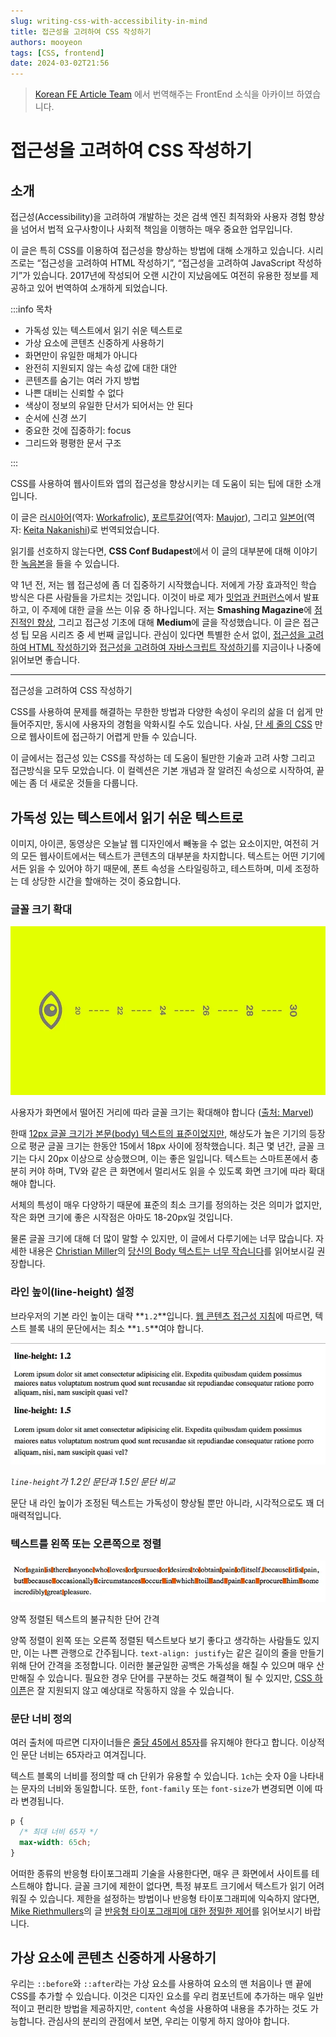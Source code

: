```yaml
---
slug: writing-css-with-accessibility-in-mind
title: 접근성을 고려하여 CSS 작성하기
authors: mooyeon
tags: [CSS, frontend]
date: 2024-03-02T21:56
---
```


> [Korean FE Article Team](https://kofearticle.substack.com/about?utm_source=substack&utm_medium=email) 에서 번역해주는 FrontEnd 소식을 아카이브 하였습니다.

# 접근성을 고려하여 CSS 작성하기

## 소개

접근성(Accessibility)을 고려하여 개발하는 것은 검색 엔진 최적화와 사용자 경험 향상을 넘어서 법적 요구사항이나 사회적 책임을 이행하는 매우 중요한 업무입니다.

이 글은 특히 CSS를 이용하여 접근성을 향상하는 방법에 대해 소개하고 있습니다. 시리즈로는 “접근성을 고려하여 HTML 작성하기”, “접근성을 고려하여 JavaScript 작성하기”가 있습니다. 2017년에 작성되어 오랜 시간이 지났음에도 여전히 유용한 정보를 제공하고 있어 번역하여 소개하게 되었습니다.

:::info 목차

- 가독성 있는 텍스트에서 읽기 쉬운 텍스트로
- 가상 요소에 콘텐츠 신중하게 사용하기
- 화면만이 유일한 매체가 아니다
- 완전히 지원되지 않는 속성 값에 대한 대안
- 콘텐츠를 숨기는 여러 가지 방법
- 나쁜 대비는 신뢰할 수 없다
- 색상이 정보의 유일한 단서가 되어서는 안 된다
- 순서에 신경 쓰기
- 중요한 것에 집중하기: focus
- 그리드와 평평한 문서 구조

:::

<!--truncate-->

CSS를 사용하여 웹사이트와 앱의 접근성을 향상시키는 데 도움이 되는 팁에 대한 소개입니다.

이 글은 [러시아어](https://medium.com/@ABatickaya/%D0%B4%D1%83%D0%BC%D0%B0%D1%8F-%D0%BE-%D0%B4%D0%BE%D1%81%D1%82%D1%83%D0%BF%D0%BD%D0%BE%D1%81%D1%82%D0%B8-%D0%BF%D0%B8%D1%88%D0%B5%D0%BC-css-9032d7b64fb2)(역자: [Workafrolic](https://medium.com/@ABatickaya)), [포르투갈어](https://maujor.com/tutorial/escrevendo-css-com-acessibilidade-em-mente.php)(역자: [Maujor](https://maujor.com/)), 그리고 [일본어](https://frasco.io/writing-css-with-accessibility-in-mind-4fc82b26aecb)(역자: [Keita Nakanishi](https://twitter.com/nakanishy))로 번역되었습니다.

읽기를 선호하지 않는다면, **CSS Conf Budapest**에서 이 글의 대부분에 대해 이야기한 [녹음본](https://www.youtube.com/watch?v=EOiC2M47GBY)을 들을 수 있습니다.

약 1년 전, 저는 웹 접근성에 좀 더 집중하기 시작했습니다. 저에게 가장 효과적인 학습 방식은 다른 사람들을 가르치는 것입니다. 이것이 바로 제가 [밋업과 컨퍼런스](https://speakerdeck.com/matuzo/)에서 발표하고, 이 주제에 대한 글을 쓰는 이유 중 하나입니다. 저는 **Smashing Magazine**에 [점진적인 향상](https://www.smashingmagazine.com/2017/07/enhancing-css-layout-floats-flexbox-grid/), 그리고 접근성 기초에 대해 **Medium**에 글을 작성했습니다. 이 글은 접근성 팁 모음 시리즈 중 세 번째 글입니다. 관심이 있다면 특별한 순서 없이, [접근성을 고려하여 HTML 작성하기](https://medium.com/alistapart/writing-html-with-accessibility-in-mind-a62026493412)와 [접근성을 고려하여 자바스크립트 작성하기](https://medium.com/@matuzo/writing-javascript-with-accessibility-in-mind-a1f6a5f467b9)를 지금이나 나중에 읽어보면 좋습니다.

<hr/>

접근성을 고려하여 CSS 작성하기

CSS를 사용하여 문제를 해결하는 무한한 방법과 다양한 속성이 우리의 삶을 더 쉽게 만들어주지만, 동시에 사용자의 경험을 악화시킬 수도 있습니다. 사실, [단 세 줄의 CSS](http://outlinenone.com/) 만으로 웹사이트에 접근하기 어렵게 만들 수 있습니다.

이 글에서는 접근성 있는 CSS를 작성하는 데 도움이 될만한 기술과 고려 사항 그리고 접근방식을 모두 모았습니다. 이 컬렉션은 기본 개념과 잘 알려진 속성으로 시작하여, 끝에는 좀 더 새로운 것들을 다룹니다.

## 가독성 있는 텍스트에서 읽기 쉬운 텍스트로

이미지, 아이콘, 동영상은 오늘날 웹 디자인에서 빼놓을 수 없는 요소이지만, 여전히 거의 모든 웹사이트에서는 텍스트가 콘텐츠의 대부분을 차지합니다. 텍스트는 어떤 기기에서든 읽을 수 있어야 하기 때문에, 폰트 속성을 스타일링하고, 테스트하며, 미세 조정하는 데 상당한 시간을 할애하는 것이 중요합니다.

### 글꼴 크기 확대

![font_size_for_langth](./images/2024-03-02-writing-css-with-accessibility-in-mind/font_size_for_langth.png)

사용자가 화면에서 떨어진 거리에 따라 글꼴 크기는 확대해야 합니다 ([출처: Marvel](https://blog.marvelapp.com/body-text-small/))

한때 [12px 글꼴 크기가 본문(body) 텍스트의 표준이었지만](https://www.smashingmagazine.com/2011/10/16-pixels-body-copy-anything-less-costly-mistake/), 해상도가 높은 기기의 등장으로 평균 글꼴 크기는 한동안 15에서 18px 사이에 정착했습니다. 최근 몇 년간, 글꼴 크기는 다시 20px 이상으로 상승했으며, 이는 좋은 일입니다. 텍스트는 스마트폰에서 충분히 커야 하며, TV와 같은 큰 화면에서 멀리서도 읽을 수 있도록 화면 크기에 따라 확대해야 합니다.

서체의 특성이 매우 다양하기 때문에 표준의 최소 크기를 정의하는 것은 의미가 없지만, 작은 화면 크기에 좋은 시작점은 아마도 18-20px일 것입니다.

물론 글꼴 크기에 대해 더 많이 말할 수 있지만, 이 글에서 다루기에는 너무 많습니다. 자세한 내용은 [Christian Miller](https://twitter.com/xtianmiller)의 [당신의 Body 텍스트는 너무 작습니다](https://blog.marvelapp.com/body-text-small/)를 읽어보시길 권장합니다.

### 라인 높이(line-height) 설정

브라우저의 기본 라인 높이는 대략 **`1.2`**입니다. [웹 콘텐츠 접근성 지침](https://www.w3.org/TR/2008/REC-WCAG20-20081211/#visual-audio-contrast-visual-presentation)에 따르면, 텍스트 블록 내의 문단에서는 최소 **`1.5`**여야 합니다.

![line-height](./images/2024-03-02-writing-css-with-accessibility-in-mind/line-height.png)

_`line-height`가 1.2인 문단과 1.5인 문단 비교_

문단 내 라인 높이가 조정된 텍스트는 가독성이 향상될 뿐만 아니라, 시각적으로도 꽤 더 매력적입니다.

### 텍스트를 왼쪽 또는 오른쪽으로 정렬

![text align](./images/2024-03-02-writing-css-with-accessibility-in-mind/text-align.png)

양쪽 정렬된 텍스트의 불규칙한 단어 간격

양쪽 정렬이 왼쪽 또는 오른쪽 정렬된 텍스트보다 보기 좋다고 생각하는 사람들도 있지만, 이는 나쁜 관행으로 간주됩니다. `text-align: justify`는 같은 길이의 줄을 만들기 위해 단어 간격을 조정합니다. 이러한 불균일한 공백은 가독성을 해칠 수 있으며 매우 산만해질 수 있습니다. 필요한 경우 단어를 구분하는 것도 해결책이 될 수 있지만, [CSS 하이픈](https://developer.mozilla.org/en-US/docs/Web/CSS/hyphens?redirectlocale=en-US&redirectslug=CSS%2Fhyphens#Languages_support_notes)은 잘 지원되지 않고 예상대로 작동하지 않을 수 있습니다.

### 문단 너비 정의

여러 출처에 따르면 디자이너들은 [줄당 45에서 85자](https://www.smashingmagazine.com/2014/09/balancing-line-length-font-size-responsive-web-design/#line-length-measure-and-reading)를 유지해야 한다고 합니다. 이상적인 문단 너비는 65자라고 여겨집니다.

텍스트 블록의 너비를 정의할 때 ch 단위가 유용할 수 있습니다. `1ch`는 숫자 0을 나타내는 문자의 너비와 동일합니다. 또한, `font-family` 또는 `font-size`가 변경되면 이에 따라 변경됩니다.

```css
p {
  /* 최대 너비 65자 */
  max-width: 65ch;
}
```

어떠한 종류의 반응형 타이포그래피 기술을 사용한다면, 매우 큰 화면에서 사이트를 테스트해야 합니다. 글꼴 크기에 제한이 없다면, 특정 뷰포트 크기에서 텍스트가 읽기 어려워질 수 있습니다. 제한을 설정하는 방법이나 반응형 타이포그래피에 익숙하지 않다면, [Mike Riethmullers](https://twitter.com/MikeRiethmuller)의 글 [반응형 타이포그래피에 대한 정밀한 제어](https://madebymike.com.au/writing/precise-control-responsive-typography/)를 읽어보시기 바랍니다.

## 가상 요소에 콘텐츠 신중하게 사용하기

우리는 `::before`와 `::after`라는 가상 요소를 사용하여 요소의 맨 처음이나 맨 끝에 CSS를 추가할 수 있습니다. 이것은 디자인 요소를 우리 컴포넌트에 추가하는 매우 일반적이고 편리한 방법을 제공하지만, `content` 속성을 사용하여 내용을 추가하는 것도 가능합니다. 관심사의 분리의 관점에서 보면, 우리는 이렇게 하지 않아야 합니다.
